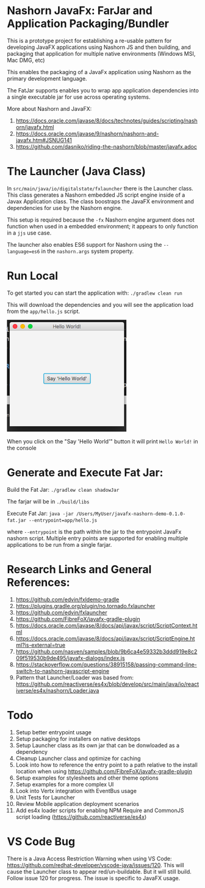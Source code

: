 # Nashorn JavaFx: FarJar and Application Packaging/Bundler

This is a prototype project for establishing a re-usable pattern for developing JavaFX applications using Nashorn JS and then building, and packaging that application for multiple native environments (Windows MSI, Mac DMG, etc)

This enables the packaging of a JavaFx application using Nashorn as the primary development language.

The FatJar supports enables you to wrap app application dependencies into a single executable jar for use across operating systems.

More about Nashorn and JavaFX:
1. https://docs.oracle.com/javase/8/docs/technotes/guides/scripting/nashorn/javafx.html
1. https://docs.oracle.com/javase/9/nashorn/nashorn-and-javafx.htm#JSNUG141
1. https://github.com/dasniko/riding-the-nashorn/blob/master/javafx.adoc


# The Launcher (Java Class)

In `src/main/java/io/digitalstate/fxlauncher` there is the Launcher class.  This class generates a Nashorn embedded JS script engine inside of a Javax Application class.  The class boostraps the JavaFX environment and dependencies for use by the Nashorn engine.

This setup is required because the `-fx` Nashorn engine argument does not function when used in a embedded environment; it appears to only function in a `jjs` use case.

The launcher also enables ES6 support for Nashorn using the `--language=es6` in the `nashorn.args` system property.

# Run Local

To get started you can start the application with: `./gradlew clean run`

This will download the dependencies and you will see the application load from the `app/hello.js` script.

![app screenshot](./docs/app_screenshot.png)

When you click on the "Say 'Hello World'" button it will print `Hello World!` in the console

# Generate and Execute Fat Jar:

Build the Fat Jar: `./gradlew clean shadowJar`

The farjar will be in `./build/libs`

Execute Fat Jar: `java -jar /Users/MyUser/javafx-nashorn-demo-0.1.0-fat.jar --entrypoint=app/hello.js`

where `--entrypoint` is the path within the jar to the entrypoint JavaFx nashorn script.  Multiple entry points are supported for enabling multiple applications to be run from a single farjar.



# Research Links and General References:

1. https://github.com/edvin/fxldemo-gradle
1. https://plugins.gradle.org/plugin/no.tornado.fxlauncher
1. https://github.com/edvin/fxlauncher
1. https://github.com/FibreFoX/javafx-gradle-plugin
1. https://docs.oracle.com/javase/8/docs/api/javax/script/ScriptContext.html
1. https://docs.oracle.com/javase/8/docs/api/javax/script/ScriptEngine.html?is-external=true
1. https://github.com/nasven/samples/blob/9b6ca4e59332b3ddd919e8c209f519530b9de495/javafx-dialogs/index.js
1. https://stackoverflow.com/questions/38915158/passing-command-line-switch-to-nashorn-javascript-engine
1. Pattern that Launcher/Loader was based from: https://github.com/reactiverse/es4x/blob/develop/src/main/java/io/reactiverse/es4x/nashorn/Loader.java



# Todo

1. Setup better entrypoint usage
1. Setup packaging for installers on native desktops
1. Setup Launcher class as its own jar that can be donwloaded as a dependency
1. Cleanup Launcher class and optimize for caching
1. Look into how to reference the entry point to a path relative to the install location when using https://github.com/FibreFoX/javafx-gradle-plugin
1. Setup examples for stylesheets and other theme options
1. Setup examples for a more complex UI
1. Look into Vertx integration with EventBus usage
1. Unit Tests for Launcher
1. Review Mobile application deployment scenarios
1. Add es4x loader scripts for enabling NPM Require and CommonJS script loading (https://github.com/reactiverse/es4x)


# VS Code Bug

There is a Java Access Restriction Warning when using VS Code: https://github.com/redhat-developer/vscode-java/issues/120.  This will cause the Launcher class to appear red/un-buildable.  But it will still build.  Follow issue 120 for progress.  The issue is specific to JavaFX usage.